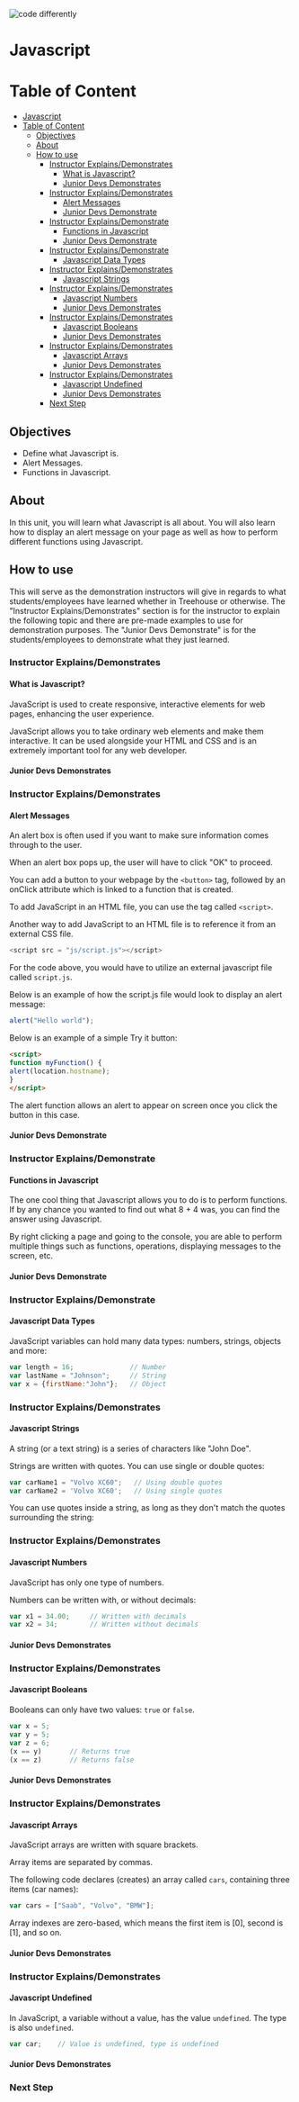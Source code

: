 ![code differently](https://user-images.githubusercontent.com/54545904/91590200-f82ec600-e928-11ea-9433-eea450388abf.png)

# Javascript

# Table of Content

- [Javascript](#javascript)
- [Table of Content](#table-of-content)
  - [Objectives](#objectives)
  - [About](#about)
  - [How to use](#how-to-use)
    - [Instructor Explains/Demonstrates](#instructor-explainsdemonstrates)
      - [What is Javascript?](#what-is-javascript)
      - [Junior Devs Demonstrates](#junior-devs-demonstrates)
    - [Instructor Explains/Demonstrates](#instructor-explainsdemonstrates-1)
      - [Alert Messages](#alert-messages)
      - [Junior Devs Demonstrate](#junior-devs-demonstrate)
    - [Instructor Explains/Demonstrate](#instructor-explainsdemonstrate)
      - [Functions in Javascript](#functions-in-javascript)
      - [Junior Devs Demonstrate](#junior-devs-demonstrate-1)
    - [Instructor Explains/Demonstrate](#instructor-explainsdemonstrate-1)
      - [Javascript Data Types](#javascript-data-types)
    - [Instructor Explains/Demonstrates](#instructor-explainsdemonstrates-2)
      - [Javascript Strings](#javascript-strings)
    - [Instructor Explains/Demonstrates](#instructor-explainsdemonstrates-3)
      - [Javascript Numbers](#javascript-numbers)
      - [Junior Devs Demonstrates](#junior-devs-demonstrates-1)
    - [Instructor Explains/Demonstrates](#instructor-explainsdemonstrates-4)
      - [Javascript Booleans](#javascript-booleans)
      - [Junior Devs Demonstrates](#junior-devs-demonstrates-2)
    - [Instructor Explains/Demonstrates](#instructor-explainsdemonstrates-5)
      - [Javascript Arrays](#javascript-arrays)
      - [Junior Devs Demonstrates](#junior-devs-demonstrates-3)
    - [Instructor Explains/Demonstrates](#instructor-explainsdemonstrates-6)
      - [Javascript Undefined](#javascript-undefined)
      - [Junior Devs Demonstrates](#junior-devs-demonstrates-4)
    - [Next Step](#next-step)

## Objectives

- Define what Javascript is.
- Alert Messages.
- Functions in Javascript.


## About

In this unit, you will learn what Javascript is all about. You will also learn how to display an alert message on your page as well as how to perform different functions using Javascript.


## How to use

This will serve as the demonstration instructors will give in regards to what students/employees have learned whether in Treehouse or otherwise. The "Instructor Explains/Demonstrates" section is for the instructor to explain the following topic and there are pre-made examples to use for demonstration purposes. The "Junior Devs Demonstrate" is for the students/employees to demonstrate what they just learned.

### Instructor Explains/Demonstrates

#### What is Javascript?

JavaScript is used to create responsive, interactive elements for web pages, enhancing the user experience.

JavaScript allows you to take ordinary web elements and make them interactive. It can be used alongside your HTML and CSS and is an extremely important tool for any web developer.


#### Junior Devs Demonstrates


### Instructor Explains/Demonstrates

#### Alert Messages

An alert box is often used if you want to make sure information comes through to the user.

When an alert box pops up, the user will have to click "OK" to proceed.

You can add a button to your webpage by the ```<button>``` tag, followed by an onClick attribute which is linked to a function that is created. 

To add JavaScript in an HTML file, you can use the tag called ```<script>```.

Another way to add JavaScript to an HTML file is to reference it from an external CSS file. 
```js
<script src = "js/script.js"></script>
```
For the code above, you would have to utilize an external javascript file called ```script.js```. 

Below is an example of how the script.js file would look to display an alert message:
```js
alert("Hello world");
```
Below is an example of a simple Try it button:
```html
<script>
function myFunction() {
alert(location.hostname);
}
</script>
```

The alert function allows an alert to appear on screen once you click the button in this case.


#### Junior Devs Demonstrate

### Instructor Explains/Demonstrate

#### Functions in Javascript

The one cool thing that Javascript allows you to do is to perform functions. If by any chance you wanted to find out what 8 + 4 was, you can find the answer using Javascript.

By right clicking a page and going to the console, you are able to perform multiple things such as functions, operations, displaying messages to the screen, etc.

#### Junior Devs Demonstrate

### Instructor Explains/Demonstrate

#### Javascript Data Types

JavaScript variables can hold many data types: numbers, strings, objects and more:

```js
var length = 16;              // Number
var lastName = "Johnson";     // String
var x = {firstName:"John"};   // Object
```

### Instructor Explains/Demonstrates

#### Javascript Strings

A string (or a text string) is a series of characters like "John Doe". 

Strings are written with quotes. You can use single or double quotes:
```js
var carName1 = "Volvo XC60";   // Using double quotes
var carName2 = 'Volvo XC60';   // Using single quotes
```
You can use quotes inside a string, as long as they don't match the quotes surrounding the string:

### Instructor Explains/Demonstrates

#### Javascript Numbers

JavaScript has only one type of numbers.

Numbers can be written with, or without decimals:
```js
var x1 = 34.00;     // Written with decimals
var x2 = 34;        // Written without decimals
```

#### Junior Devs Demonstrates

### Instructor Explains/Demonstrates

#### Javascript Booleans

Booleans can only have two values: ``true`` or ``false``.
```js
var x = 5;
var y = 5;
var z = 6;
(x == y)       // Returns true
(x == z)       // Returns false
```

#### Junior Devs Demonstrates

### Instructor Explains/Demonstrates

#### Javascript Arrays

JavaScript arrays are written with square brackets.

Array items are separated by commas.

The following code declares (creates) an array called ``cars``, containing three items (car names):

```js
var cars = ["Saab", "Volvo", "BMW"];
```

Array indexes are zero-based, which means the first item is [0], second is [1], and so on.



#### Junior Devs Demonstrates

### Instructor Explains/Demonstrates

#### Javascript Undefined 

In JavaScript, a variable without a value, has the value ``undefined``. The type is also ``undefined``.

```js
var car;    // Value is undefined, type is undefined
```

#### Junior Devs Demonstrates

### Next Step